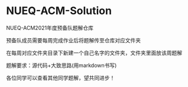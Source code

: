 # NUEQ-ACM-Solution
NUEQ-ACM2021年度预备队题解仓库

预备队成员需要每周完成作业后将题解传至仓库对应文件夹

在每周对应文件夹目录下新建一个自己名字的文件夹，文件夹里面放该周题解

题解要求：源代码+大致思路(用markdown书写)

各位同学可以查看其他同学题解，望共同进步！
